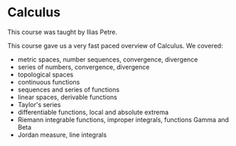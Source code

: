 # Calculus

This course was taught by Ilias Petre.

This course gave us a very fast paced overview of Calculus. We covered:
- metric spaces, number sequences, convergence, divergence
- series of numbers, convergence, divergence
- topological spaces
- continuous functions
- sequences and series of functions
- linear spaces, derivable functions
- Taylor's series
- differentiable functions, local and absolute extrema
- Riemann integrable functions, improper integrals, functions Gamma and Beta
- Jordan measure, line integrals
